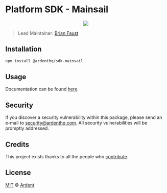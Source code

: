 # Platform SDK - Mainsail

<p align="center">
    <img src="https://raw.githubusercontent.com/ArdentHQ/platform-sdk/master/packages/sdk-mainsail/banner.png" />
</p>

> Lead Maintainer: [Brian Faust](https://github.com/faustbrian)

## Installation

```bash
npm install @ardenthq/sdk-mainsail
```

## Usage

Documentation can be found [here](https://ark.dev/docs/platform-sdk/coins/mainsail).

## Security

If you discover a security vulnerability within this package, please send an e-mail to security@ardenthq.com. All security vulnerabilities will be promptly addressed.

## Credits

This project exists thanks to all the people who [contribute](../../contributors).

## License

[MIT](LICENSE) © [Ardent](https://ardenthq.com)
